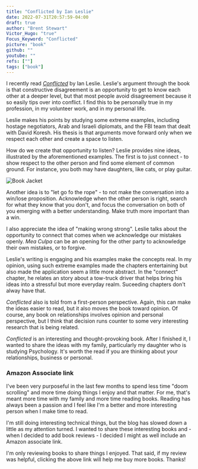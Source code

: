 ```yaml
---
title: "Conflicted by Ian Leslie"
date: 2022-07-31T20:57:59-04:00
draft: true
author: "Brent Stewart"
Victor_Hugo: "true"
Focus_Keyword: "Conflicted"
picture: "book"
github: ""
youtube: ""
refs: [""]
tags: ["book"]
---
```



I recently read [_Conflicted_](https://amzn.to/3Q3WTEC) by Ian Leslie.  Leslie's argument through the book is that constructive disagreement is an opportunity to get to know each other at a deeper level, but that most people avoid disagreement because it so easily tips over into conflict.  I find this to be personally true in my profession, in my volunteer work, and in my personal life.

Leslie makes his points by studying some extreme examples, including hostage negotiators, Arab and Israeli diplomats, and the FBI team that dealt with David Koresh.  His thesis is that arguments move forward only when we respect each other and create a space to listen.

How do we create that opportunity to listen?  Leslie provides nine ideas, illustrated by the aforementioned examples.  The first is to just connect - to show respect to the other person and find some element of common ground.  For instance, you both may have daughters, like cats, or play guitar.  

![Book Jacket](https://m.media-amazon.com/images/I/41MsJBoI7DL.jpg#floatleft)

Another idea is to "let go fo the rope" - to not make the conversation into a win/lose proposition.  Acknowledge when the other person is right, search for what they know that you don't, and focus the conversation on both of you emerging with a better understanding.  Make truth more important than a win.

I also appreciate the idea of "making wrong strong".  Leslie talks about the opportunity to connect that comes when we acknowledge our mistakes openly.  _Mea Culpa_ can be an opening for the other party to acknowledge their own mistakes, or to forgive.

Leslie's writing is engaging and his examples make the concepts real.  In my opinion, using such extreme examples made the chapters entertaining but also made the application seem a little more abstract.  In the "connect" chapter, he relates an story about a tow-truck driver that helps bring his ideas into a stressful but more everyday realm.  Suceeding chapters don't alway have that.

_Conflicted_ also is told from a first-person perspective.  Again, this can make the ideas easier to read, but it also moves the book toward opinion.  Of course, any book on relationships involves opinion and personal perspective, but I think that decision runs counter to some very interesting research that is being related.

_Conflicted_ is an interesting and thought-provoking book.  After I finished it, I wanted to share the ideas with my family, particularly my daughter who is studying Psychology.  It's worth the read if you are thinking about your relationships, business or personal.

### Amazon Associate link

I've been very purposeful in the last few months to spend less time "doom scrolling" and more time doing things I enjoy and that matter.  For me, that's meant more time with my family and more time reading books.  Reading has always been a passion and I feel like I'm a better and more interesting person when I make time to read.

I'm still doing interesting technical things, but the blog has slowed down a little as my attention turned.  I wanted to share these interesting books and - when I decided to add book reviews - I decided I might as well include an Amazon associate link.

I'm only reviewing books to share things I enjoyed.  That said, if my review was helpful, clicking the above link will help me buy more books.  Thanks!